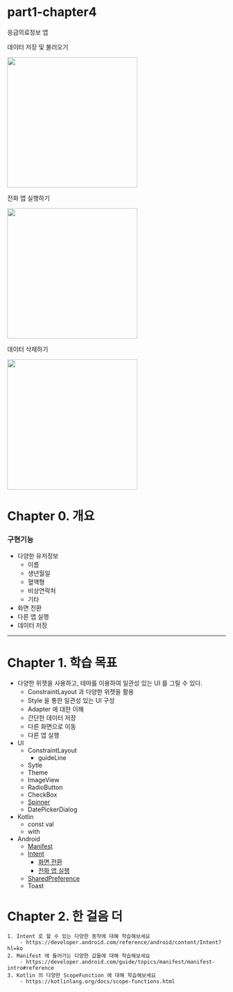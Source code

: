 # part1-chapter4
응급의료정보 앱

데이터 저장 및 불러오기

<img src="https://user-images.githubusercontent.com/24618293/197409325-89013c32-5221-41cc-a94a-bc8db9afa916.gif" width="300">

전화 앱 실행하기

<img src="https://user-images.githubusercontent.com/24618293/197409413-d9e5c63b-a931-49c2-8043-c463c13ac826.gif" width="300">

데이터 삭제하기

<img src="https://user-images.githubusercontent.com/24618293/197409416-b8a2bfd9-10b9-426b-aaa1-1558eb1fc7e3.gif" width="300">

# Chapter 0. 개요

### 구현기능

- 다양한 유저정보
    - 이름
    - 생년월일
    - 혈액형
    - 비상연락처
    - 기타
- 화면 전환
- 다른 앱 실행
- 데이터 저장

---

# Chapter 1. 학습 목표

- 다양한 위젯을 사용하고, 테마를 이용하여 일관성 있는 UI 를 그릴 수 있다.
    - ConstraintLayout 과 다양한 위젯을 활용
    - Style 을 통한 일관성 있는 UI 구성
    - Adapter 에 대한 이해
    - 간단한 데이터 저장
    - 다른 화면으로 이동
    - 다른 앱 실행
- UI
    - ConstraintLayout
        - guideLine
    - Sytle
    - Theme
    - ImageView
    - RadioButton
    - CheckBox
    - [Spinner](https://developer.android.com/guide/topics/ui/declaring-layout?hl=ko#AdapterViews)
    - DatePickerDialog
- Kotlin
    - const val
    - with
- Android
    - [Manifest](https://developer.android.com/guide/topics/manifest/manifest-intro)
    - [Intent](https://developer.android.com/guide/components/intents-filters?hl=ko)
        - [화면 전환](https://developer.android.com/training/basics/firstapp/starting-activity?hl=ko)
        - [전화 앱 실행](https://developer.android.com/guide/components/intents-common?hl=ko#DialPhone)
    - [SharedPreference](https://developer.android.com/training/data-storage/shared-preferences?hl=ko)
    - Toast


# Chapter 2. 한 걸음 더
    1. Intent 로 할 수 있는 다양한 동작에 대해 학습해보세요
        - https://developer.android.com/reference/android/content/Intent?hl=ko
    2. Manifest 에 들어가는 다양한 값들에 대해 학습해보세요
        - https://developer.android.com/guide/topics/manifest/manifest-intro#reference
    3. Kotlin 의 다양한 ScopeFunction 에 대해 학습해보세요
        - https://kotlinlang.org/docs/scope-functions.html
